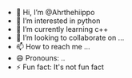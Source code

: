 - 👋 Hi, I’m @Ahrthehiippo
- 👀 I’m interested in python
- 🌱 I’m currently learning c++
- 💞️ I’m looking to collaborate on ...
- 📫 How to reach me ...
- 😄 Pronouns: ..
- ⚡ Fun fact: It's not fun fact

<!---
Ahrthehiippo/Ahrthehiippo is a ✨ special ✨ repository because its `README.md` (this file) appears on your GitHub profile.
You can click the Preview link to take a look at your changes.
--->
